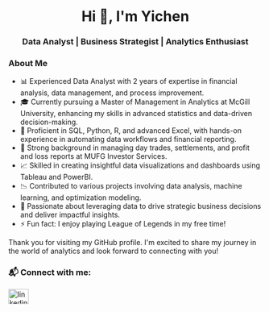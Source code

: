 <h1 align="center">Hi 👋, I'm Yichen</h1>
<h3 align="center">Data Analyst | Business Strategist | Analytics Enthusiast</h3>

<h3 align="left">About Me</h3>

- 📊 Experienced Data Analyst with 2 years of expertise in financial analysis, data management, and process improvement.
- 🎓 Currently pursuing a Master of Management in Analytics at McGill University, enhancing my skills in advanced statistics and data-driven decision-making.
- 💼 Proficient in SQL, Python, R, and advanced Excel, with hands-on experience in automating data workflows and financial reporting.
- 🌟 Strong background in managing day trades, settlements, and profit and loss reports at MUFG Investor Services.
- 📈 Skilled in creating insightful data visualizations and dashboards using Tableau and PowerBI.
- 📉 Contributed to various projects involving data analysis, machine learning, and optimization modeling.
- 🌱 Passionate about leveraging data to drive strategic business decisions and deliver impactful insights.
- ⚡ Fun fact: I enjoy playing League of Legends in my free time!

Thank you for visiting my GitHub profile. I'm excited to share my journey in the world of analytics and look forward to connecting with you!

<h3 align="left">📬 Connect with me:</h3>
<p>
  <a href="https://https://www.linkedin.com/in/yichenyuu//" target="blank">
    <img align="center" src="https://cdn.jsdelivr.net/npm/simple-icons@3.0.1/icons/linkedin.svg" alt="linkedin" height="30" width="40" />
  </a>
</p>
